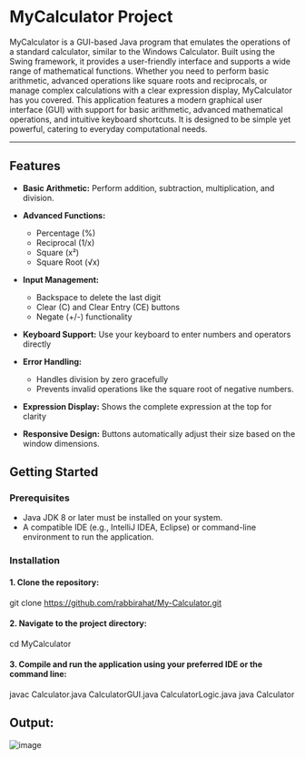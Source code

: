 # MyCalculator Project
MyCalculator is a GUI-based Java program that emulates the operations of a standard calculator, similar to the Windows Calculator. Built using the Swing framework, it provides a user-friendly interface and supports a wide range of mathematical functions. Whether you need to perform basic arithmetic, advanced operations like square roots and reciprocals, or manage complex calculations with a clear expression display, MyCalculator has you covered. This application features a modern graphical user interface (GUI) with support for basic arithmetic, advanced mathematical operations, and intuitive keyboard shortcuts. It is designed to be simple yet powerful, catering to everyday computational needs.

___

## Features
- **Basic Arithmetic:** Perform addition, subtraction, multiplication, and division.
- **Advanced Functions:**
  - Percentage (%)
  - Reciprocal (1/x)
  - Square (x²)
  - Square Root (√x)
 
- **Input Management:**
  - Backspace to delete the last digit
  - Clear (C) and Clear Entry (CE) buttons
  - Negate (+/-) functionality
 
- **Keyboard Support:** Use your keyboard to enter numbers and operators directly
- **Error Handling:**
  - Handles division by zero gracefully
  - Prevents invalid operations like the square root of negative numbers.
 
- **Expression Display:** Shows the complete expression at the top for clarity
- **Responsive Design:** Buttons automatically adjust their size based on the window dimensions.

## Getting Started
### Prerequisites
- Java JDK 8 or later must be installed on your system.
- A compatible IDE (e.g., IntelliJ IDEA, Eclipse) or command-line environment to run the application.

### Installation
#### 1. Clone the repository:
git clone https://github.com/rabbirahat/My-Calculator.git
#### 2. Navigate to the project directory:
cd MyCalculator
#### 3. Compile and run the application using your preferred IDE or the command line:
javac Calculator.java CalculatorGUI.java CalculatorLogic.java
java Calculator

## Output:
![image](https://github.com/user-attachments/assets/3cf5a15c-0f5c-4d51-851e-f3ddd32cebdf)

